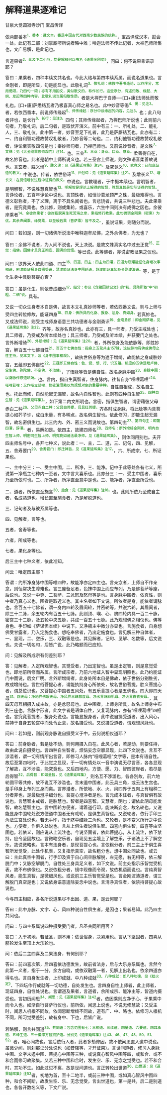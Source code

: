 # 解释道果逐难记

甘泉大觉圆寂寺沙门 宝昌传译

依两部番本<sup><font color="green">1、番本：藏文本。番是中国古代对西南少数民族的统称。</font></sup>，宝昌译成汉本，勘会一处。此记有二部：刘掌厮啰所说者略中难；呤迦法师不传此记者，大禅巴师所集也，文广易解，是此记也。

言道果者<sup><font color="green">2、此及下二小节，均是解释何以书名《道果金刚句》</font></sup>，问曰：何不说果乘语录耶？

答曰：果乘者，四种本续文共名也。今此大格与第四本续系属，而说名道果也。言金刚者，即是所显，句是能显也。此敬礼词<sup><font color="green">3、敬礼词：佛教中著书造论，以作序分，常用偈颂，乃四句一颂；亦有不用韵文，类似散文的，称作长行。这些序分，有述归敬、缘起、大纲、发起等四种内容。此敬礼词当属归敬性质。</font></sup>者是大禅巴于自师──[口+康]法师处而敬礼也。[口+康]萨悉结瓦者乃极喜真心师之易名也。此中妙音等偈<sup><font color="green">4、偈：见注3。</font></sup>者，若依西番本，前说师传缘起<sup><font color="green">5、师传缘起：序分中谈缘起的内容，见注3。</font></sup>也；此八句者非也，是长行<sup><font color="green">6、长行：见注3。</font></sup>四句；其师传缘起者，乃禅巴师所说也；此则前六句者，乃敬礼词，后二句者，是取伏开演义。前中有三：一、所礼处，二、能礼人，三、敬礼仪。此中第一者，妙音至足下礼者，此乃是萨厮结瓦也。此亦有二：一、约自利智功德故赞叹礼敬者，乃妙音等二句也。二、约利他智功德故赞叹礼敬者，诤论至实敬四句是也；奉妙师句者，乃禅巴师也。又前说妙音者，是文殊<sup><font color="green">7、文殊：见《大金刚乘修师观门》注14。</font></sup>也。三业<sup><font color="green">8、三业：身业、口业、意业。</font></sup>柔善得自在，故名妙音也。此者是朝中上师所说义也。若三圣宫上师说，则文殊语音柔善故说也。言玄者，胜义谛<sup><font color="green">9、胜义谛：见《道果延晖集》注34。</font></sup>及究竟义<sup><font color="green">10、究竟义：已彻底证悟的教义。</font></sup>中说也。传者，依世俗谛<sup><font color="green">11、世俗谛：见《道果延晖集》注21。</font></sup>及增长义<sup><font color="green">12、增长义：在觉悟增长过程中证得的教义。</font></sup>中说也。言教理者，于中摄本续也。言明智者，是明解智，不说胜慧真智也<sup><font color="green">13、明解智是理论上解得的智慧，胜慧真智是实际证得的智慧。</font></sup>。言诤论者，五百年诤论中说也。言顶珠者，如恒沙葛龙顶严之珠，最极难得也。言德义彰称者，不了义理，离于不具名闻者也。言悲饶者，共说三种悲也。夫此果乘者，是究竟乘也。依此修，则或集轮，或喜乐，六生中间则决有成佛之因也。余彼岸乘者<sup><font color="green">14、余彼岸乘者：彼岸指脱离生死苦海之岸，乘指修行教乘。此句强调金刚乘（密乘）为优，其余声闻乘、缘觉乘，以至般若乘（菩萨乘）皆不及之。</font></sup>，虽说证果，则随分而说。

问曰：若如是，则一切诸佛所说法中唯释迦牟尼佛，之外余佛者，为无也？

答曰：余佛不说者，为人间不说也，天上决说。是故文殊真实名中过去正觉<sup><font color="green">15、正觉：指佛。因佛才具真正彻底、圆满的觉悟。</font></sup>等已说。此等佛者，亦说密教证果之仪也。

问曰：欲界天人依此四道、四主<sup><font color="green">16、四道、四主：四主为四灌，四道为瓶罐能证化身增次事相道，密灌能证报身自摄受道，慧灌能证法身中围轮道，辞灌能证真如身金刚波浪道。</font></sup>等，是于化生身中具脉菩提心否？

答曰：虽是化生，则依昔成细分<sup><font color="green">17、细分：参见《含藏因续记文》的“初、具陈所依”中“初粗、二细”说。</font></sup>具有。

又说一切众生身者本自是佛，故言本文礼真妙师等者，若依西番文说，则与上师与受四主转位修故，能证四身<sup><font color="green">18、四身：佛所具的化身、报身、法身、真如身。</font></sup>若真妙也。又成法师说，则受主戒师身语意三共功德者与金刚勇识<sup><font color="green">19、金刚勇识：即金刚萨埵，见《道果延晖集》注32。</font></sup>齐等，故亦名真妙也。此亦有三，具一师者，乃受主戒处也；具二师者，乃受戒及听本续处也；具三师者，乃受戒及听本续，并获要门之处也。言外断增绮<sup><font color="green">20、外断增绮：见《道果延晖集》注20。</font></sup>者，外所依身及能依脉等，即胜妙宫，解百五十七佛自性<sup><font color="green">21、百五十七佛自性：指身上五轮共主157脉，这些脉均有佛或佛母之性主持，见本文下，及《身中围事相观》。</font></sup>，故执世俗身等为遮于增绮，故能依之身成胜妙宫，五蕴即五佛自性<sup><font color="green">22、五蕴即五佛自性：色、受、想、行、识五蕴。相应的五佛是毗卢佛、宝生佛、弥陀佛、不空佛、不动佛。</font></sup>，了悟脉等皆是佛自性，故名身脉中围<sup><font color="green">23、身脉中围：以身脉作修道坛场。</font></sup>也。言内，指自生真智者，住身脉内。往昔自身“哑哩葛哩”<sup><font color="green">24、哑哩葛哩：又作哑立葛哩，修密灌须赖以为观想对象的重要字种。</font></sup>自性自相成，故名自生也。托此而修，自然能起无漏智，故名内自性智也。此则有四种自生智<sup><font color="green">25、四种自生智：见《道果延晖集》。</font></sup>，如下第二内文所明也。言密，指俱生智者，谓密藉彼父母赤白二种<sup><font color="green">26、父母赤白二种：父具白菩提，母具红菩提。</font></sup>齐各时成身脉，将此脉等内具菩提心如芥子许，成白米量，有多明点，故名俱生智也。依此修习，即能生起无漏智，故名密俱生也。此三约内、外、密三义而说故也。第四句主<sup><font color="green">27、第四句主：即第四灌，辞灌。</font></sup>者，易解如是。依四主，故建四师名<sup><font color="green">28、四师名：断外增绮金刚师、明内自生智上师、明密同生智上师、明究竟如诸法最净师。见《道果延晖集》。</font></sup>，则体同用别也。夫开四主师名号中，各开七种义，说此者：一、主，二、道，三、记句，四、见解，五、舍寿要门<sup><font color="green">29、舍寿要门：即迁神旨，见《道果延晖集》注17。</font></sup>，六、所成宗，七、所证果也。

一、主中分三：一、受主中围，二、所净，三、能净。记中于此等处各有七义，所说第一净瓶主七种内一至者，文中言大喜乐也。此亦分三：一、受主中围者，喜乐乃至所依时也。二、所净者，所净直至意中是也。三、能净者，净直至所受也。

二、道者，所依直至施食<sup><font color="green">30、施食：见《道果延晖集》注18。</font></sup>也。此则所依乃至成自主者，名成熟道也。增长直至施食者，乃是解脱道也。

三、记句者及与彼系属等也。

四、见解者，言等也。

五者，舍寿等也。

六者，所成等也。

七者，果化身等也。

后三主中七种义者，依此准知。

问云：唯定四主耶？

答谓：约所净身脉中围等唯四种，故能净亦定四主也。言亲念者，上师自不作亲念，则恒常决生障难也。言三座备足者，色抹中围上而应布列，乃是佛菩萨等座，后说也。又说一中尊、二菩萨、三忿怒及怒母等是也。言身脉中围者，依真性，则中者乃真心义也，围者是取近义也。其主名者如下文说。所依者是身，能依者谓脉也。言百五十七佛者，谓一身内四轮及眉间轮，并密轮等，共说六轮。其眉间者，除三十二脉，余五轮内有百五十七脉。此则顶、喉、心、脐四轮内具一百二十脉，密宫三十二脉，及五轮中央五脉，共成一百五十七脉。此乃观想佛之相仪也。佛等身色、手印如《萨谋怛本续》中说下。又净瓶主中微分亦显也。言施食者，自身想佛受甘露者，乃入定施食也。想吃奉佛者，乃出定施食也。言见解三种自体者，一、显现，二、空乐，三、双融等是也。其见解者，记句、见解、名数等，后文说也。夫说一切名句，后皆广说，此乃略题而已应知。

问：见解及所成宗有何差别耶？

答：见解者，入定所观智也。其觉受者，乃出定智也。虽是出定智，则是意觉受也，即地前所修而系属。言所成宗者，乃前六地证入智中显现明照也。此乃约能证门中而说，后文广明。言外断增绮者，此身处所本自是佛故，依于世俗分别胜劣，故成增绮也。言世俗菩提心者，谓能执持身心所依处，故名世俗菩提。胜义菩提心者，谓总位识也。又菩提心中围者五风处，有五乐菩提心者是五佛也。四大即四天母<sup><font color="green">31、四天母：净地界佛眼天母、净风界三昧救度母、净水界麻麻机母、净火界白衣天母。</font></sup>，其四天母互相摄入成主故，亦是忿怒母也。此中围者，上师身所具，故名上师身中布列三座也。言脉字形者，此文字者是语体自性，又复现脉内，亦有“哑哩葛哩”四相也。言究竟菩提者，报身处说也。言能显报身者，此中说自摄受道者，出入风心，禁持于自身五轮宫中而处令止息，故名摄受也。又说摄受道者，谓观想风脉也。

问曰：若如是，则前观身脉说自摄受义于中，云何说相仪道耶？

答曰：前身脉者，若是脉不动，则何用摄入自在。此风心者，若是动，则要任持，故由此说自摄受也。言四种自生智者，烦恼妄念空廓显现，此四下文说也。言互不涉滥者，谓一切有情所出言音，即修习人脉内“哑哩葛哩”文字等，是本有语自性。故后至第四地时，于此觉之显现，于一切有情处以一音中演说无尽言音，各各显现了解故，互不涉滥，能究竟也。又后四地内，方便、愿、力、智四彼岸者，若尽是后得智<sup><font color="green">32、后得智：即如量智，见《道果延晖集》</font></sup>，则名互不涉滥也，各各別故，前六地轮圆平等共修，故不说互不涉滥也。言末遏中围者，此云具三角，或云法生宫也。是手印身上布列三身而矣。言界澄者，所依地、水、火、风四界于五肉上有粗种二分者非也，是最极澄净细分也，菩提心澄净者是也。言元成本住者，与真智俱有故说也。言慧智主戒者，是胜慧也。智者是四喜智。又慧者，阴也；谓依此阴母能发智，故名慧智主也。言中围轮方便者，谓着道行印，能决断妄念，故名轮也。又说能显身中围轮处说方便道中围者无有戏轮，是俱生真智也。又说轮者，依行手印三角法生宫处说也。若无手印，指于脐中结脉三角也。又轮者，是不变义所行之中说也。方便者，作俱入处说也。言从上俱生者说俱生智。四喜内俱生智，四喜等由坚固也。若依义，则应说从上流注也。今说坚固者，依此菩提心，从上流注，依下禁持，应令坚固故也。言微略空乐者，自现见五尘境上了解空乐，于诸法上不了解空乐，故说微略也。言本有法身者，是现菩提心也。言依粗分者，前三主上于俱生喜智所发觉受，此处作机表，又复指示真空，故名粗分也，想中围处同故也。或云曰：主此真空中围者，行手印及资于自心间空脉解脱，左无愿，右无相等，依三解脱门中；又脉空解脱门，自性处三身具足义者，如下文说。前主处指示乐智觉受机表，故不布佛像也。又说依粗分者，镜中现像而令观，故依机语而说也。言纯真智风者，能生真智，是微细风也。或说前三主乐智觉受是也。言金刚波涛道者，谓三解脱门真空是也；又说依身语意遣除妄念中说也。言清净真性者，依禁持菩提心故说也。

今与四主相应，各各所说道果尽不出因、道、果，是云何耶？

答曰：此中身脉、文字、心、风四种说自性俱生者，是因也；果者易知。此乃四主共问也。

问曰：与四主系属说四种摄受要门者，凡圣共同所用否？

答曰：入于初地，若证圣，则不用；依世俗身，决紧用也。言从下坚固者，四喜从脐轮发生至顶上大乐轮也。

问：依后二主四喜及二果法身，有何别耶？

答曰：前四喜次第，后四喜依功德发生，故前者法身，后与大乐身系属也。言然今此第一义者，指于一分，余方自晓，或依双融第一者，见解上出名也，依余四道亦得名也。言自身发生者，上印成就、中八种成就<sup><font color="green">33、八种成就：即八种功德，见《拙火定》</font></sup>、下四坛作行成就等一切功德，自处发生也。言四身自性上师者，此上师者，现证四身，自性处说也。言谓道及果者，言道者，余所成宗、能净主等，皆道内摄受也。言初历闻思<sup><font color="green">34、闻思：见《道果延晖集》注42</font></sup>者，依因乘则应净于心，于果乘中而令入也。如渐自行菩萨行仪也，前所依，闻思上说也，不说无修慧故；又受主时，闻思人机根不同故，依闻思断增绮不同故，道有广、中、略也。依修习人根机不同，所习觉受差别，故有身中、下也，后皆广说。

若略解，则言共同道<sup><font color="green">35、共同道：包含范围有七：三相道、三续道、四量道、六要道、四耳承道、五缘生道、三十偏滞方智拥护道。分别见《道果延晖集》注43、46、47、48、50、51、52。</font></sup>者，唯心同故也。言后依行人者，此者多劫修因，故不依闻思直入道中说也。虽微少闻，则刹那证分处说也（如昔降等，才开证果）。言世间道者，修习人身脉中围、文字末遏中围、菩提心中围等三种，或说真心智风中围等四，或和合、或不和合而修习故聚集。又若三种中围和合时，发生空、乐、无念之觉受也。若不和合时，其功不生。如此过愆不离，故是世间道也。言正转轮出世道<sup><font color="green">36、出世道：见《道果延晖集》注53</font></sup>者，初地为首，至十二地半，或前三种中围，或如真心智风中围四种，和合不间断，故发生空、乐、无念觉受，言出世道也，第一是共，后二是别道也，各各开数名义等，下文广说。

